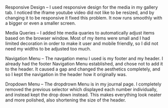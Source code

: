 
Responsive Design – I used responsive design for the media in my gallery tab.  I noticed the iframe youtube video did not like to be resized, and by changing it to be responsive it fixed this problem.  It now runs smoothly with a bigger or even a smaller screen.

Media Queries – I added hte media quaries to automatically adjust items based on the browser window.  Most of my items were small and I had limited decoration in order to make it user and mobile friendly, so I did not need my widths to be adjusted too much.

Navigation Menu – The navgation menu I used is my footer and my header.  I already had the footer Navigation Menu established, and chose not to add it to the header.  It caused a gap and changed the aesthetics completely, and so I kept the navigation in the header how it originally was.

Dropdown Menu – The dropdrown Menu is in my journal page.  I completely removed the previous selector which displayed each number individually, and instead kept the drop down instead.  This makes everything look neater and more polished, also shortening the size of the header.